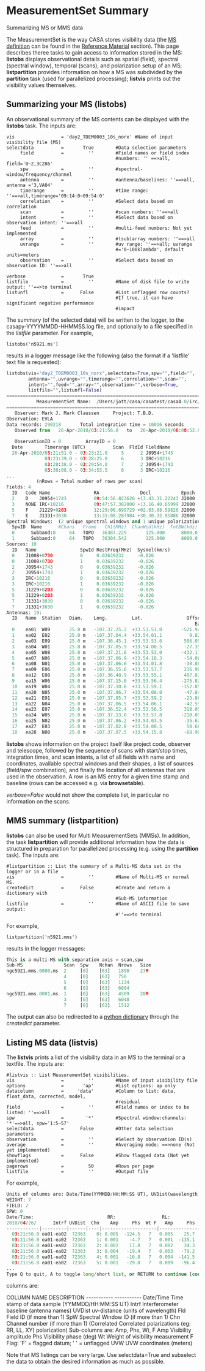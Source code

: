 

# MeasurementSet Summary 

Summarizing MS or MMS data

The MeasurementSet is the way CASA stores visibility data (the [MS definition](https://casa.nrao.edu/casadocs-devel/stable/casa-fundamentals/measurement-set) can be found in the [Reference Material](https://casa.nrao.edu/casadocs-devel/stable/memo-series/reference-material) section).  This page describes theree tasks to gain access to information stored in the MS: **listobs** displays observational details such as spatial (field), spectral (spectral window), temporal (scans), and polarization setup of an MS; **listpartition** provides information on how a MS was subdivided by the **partition** task (used for parallelized processing); **listvis** prints out the visibility values themselves. 

 

## Summarizing your MS (**listobs**)

An observational summary of the MS contents can be displayed with the **listobs** task. The inputs are:

```
vis                 = 'day2_TDEM0003_10s_norx' #Name of input visibility file (MS)
selectdata          =       True        #Data selection parameters
     field          =         ''        #Field names or field index
                                        #numbers: '' ==>all, field='0~2,3C286'
     spw            =         ''        #spectral-window/frequency/channel
     antenna        =         ''        #antenna/baselines: ''==>all, antenna ='3,VA04'
     timerange      =         ''        #time range: ''==>all,timerange='09:14:0~09:54:0'
     correlation    =         ''        #Select data based on correlation
     scan           =         ''        #scan numbers: ''==>all
     intent         =         ''        #Select data based on observation intent: ''==>all
     feed           =         ''        #multi-feed numbers: Not yet implemented
     array          =         ''        #(sub)array numbers: ''==>all
     uvrange        =         ''        #uv range: ''==>all; uvrange
                                        #='0~100klambda', default units=meters
     observation    =         ''        #Select data based on observation ID: ''==>all

verbose             =       True        
listfile            =         ''        #Name of disk file to write output: ''==>to terminal
listunfl            =      False        #List unflagged row counts?
                                        #If true, it can have significant negative performance
                                        #impact
```

The summary (of the selected data) will be written to the logger, to the casapy-YYYYMMDD-HHMMSS.log file, and optionally to a file specified in the *listfile* parameter. For example,

```
listobs('n5921.ms')
```

results in a logger message like the following (also the format if a \'listfile\' text file is requested):

```python
listobs(vis="day2_TDEM0003_10s_norx",selectdata=True,spw="",field="",
        antenna="",uvrange="",timerange="",correlation="",scan="",
        intent="",feed="",array="",observation="",verbose=True,
        listfile="",listunfl=False)
================================================================================
           MeasurementSet Name:  /Users/jott/casa/casatest/casa4.0/irc/day2_TDEM0003_10s_norx      MS Version 2
================================================================================
   Observer: Mark J. Mark Claussen     Project: T.B.D.  
Observation: EVLA
Data records: 290218       Total integration time = 10016 seconds
   Observed from   26-Apr-2010/03:21:56.0   to   26-Apr-2010/06:08:52.0 (UTC)
   
   ObservationID = 0         ArrayID = 0
  Date        Timerange (UTC)          Scan  FldId FieldName             nRows     SpwIds   Average Interval(s)    ScanIntent
  26-Apr-2010/03:21:51.0 - 03:23:21.0     5      2 J0954+1743                2720  [0, 1]  [10, 10]
              03:23:39.0 - 03:28:25.0     6      3 IRC+10216                 9918  [0, 1]  [10, 10]
              03:28:38.0 - 03:29:54.0     7      2 J0954+1743                2700  [0, 1]  [10, 10]
              03:30:08.0 - 03:34:53.5     8      3 IRC+10216                 9918  [0, 1]  [10, 10]
...
           (nRows = Total number of rows per scan)
Fields: 4
  ID   Code Name                RA               Decl           Epoch   SrcId      nRows
  2    D    J0954+1743          09:54:56.823626 +17.43.31.22243 J2000   2          65326
  3    NONE IRC+10216           09:47:57.382000 +13.16.40.65999 J2000   3         208242
  5    F    J1229+0203          12:29:06.699729 +02.03.08.59820 J2000   5          10836
  7    E    J1331+3030          13:31:08.287984 +30.30.32.95886 J2000   7           5814
Spectral Windows:  (2 unique spectral windows and 1 unique polarization setups)
  SpwID  Name      #Chans   Frame   Ch1(MHz)  ChanWid(kHz)  TotBW(kHz)  Corrs          
  0      Subband:0     64   TOPO   36387.229       125.000      8000.0  RR  RL  LR  LL
  1      Subband:0     64   TOPO   36304.542       125.000      8000.0  RR  RL  LR  LL
Sources: 10
  ID   Name                SpwId RestFreq(MHz)  SysVel(km/s)
  0    J1008+0730          0     0.03639232     -0.026       
  0    J1008+0730          1     0.03639232     -0.026       
  2    J0954+1743          0     0.03639232     -0.026       
  2    J0954+1743          1     0.03639232     -0.026       
  3    IRC+10216           0     0.03639232     -0.026       
  3    IRC+10216           1     0.03639232     -0.026       
  5    J1229+0203          0     0.03639232     -0.026       
  5    J1229+0203          1     0.03639232     -0.026       
  7    J1331+3030          0     0.03639232     -0.026       
  7    J1331+3030          1     0.03639232     -0.026       
Antennas: 19:
  ID   Name  Station   Diam.    Long.         Lat.                Offset from array center (m)                ITRF Geocentric coordinates (m)        
                                                                     East         North     Elevation               x               y               z
  0    ea01  W09       25.0 m   -107.37.25.2  +33.53.51.0       -521.9407     -332.7782       -1.1977 -1601710.017000 -5042006.928200  3554602.355600
  1    ea02  E02       25.0 m   -107.37.04.4  +33.54.01.1          9.8247      -20.4292       -2.7808 -1601150.059500 -5042000.619800  3554860.729400
  2    ea03  E09       25.0 m   -107.36.45.1  +33.53.53.6        506.0591     -251.8666       -3.5832 -1600715.948000 -5042273.187000  3554668.184500
  3    ea04  W01       25.0 m   -107.37.05.9  +33.54.00.5        -27.3562      -41.3030       -2.7418 -1601189.030140 -5042000.493300  3554843.425700
  4    ea05  W08       25.0 m   -107.37.21.6  +33.53.53.0       -432.1158     -272.1493       -1.5032 -1601614.091000 -5042001.655700  3554652.509300
  5    ea07  N06       25.0 m   -107.37.06.9  +33.54.10.3        -54.0667      263.8720       -4.2292 -1601162.593200 -5041829.000000  3555095.890500
  6    ea08  N01       25.0 m   -107.37.06.0  +33.54.01.8        -30.8810       -1.4664       -2.8597 -1601185.634945 -5041978.156586  3554876.424700
  7    ea09  E06       25.0 m   -107.36.55.6  +33.53.57.7        236.9058     -126.3369       -2.4443 -1600951.588000 -5042125.911000  3554773.012300
  8    ea12  E08       25.0 m   -107.36.48.9  +33.53.55.1        407.8394     -206.0057       -3.2252 -1600801.916000 -5042219.371000  3554706.449900
  9    ea15  W06       25.0 m   -107.37.15.6  +33.53.56.4       -275.8288     -166.7451       -2.0590 -1601447.198000 -5041992.502500  3554739.687600
  10   ea19  W04       25.0 m   -107.37.10.8  +33.53.59.1       -152.8599      -83.8054       -2.4614 -1601315.893000 -5041985.320170  3554808.304600
  11   ea20  N05       25.0 m   -107.37.06.7  +33.54.08.0        -47.8454      192.6015       -3.8723 -1601168.786100 -5041869.054000  3555036.936000
  12   ea21  E01       25.0 m   -107.37.05.7  +33.53.59.2        -23.8638      -81.1510       -2.5851 -1601192.467800 -5042022.856800  3554810.438800
  13   ea22  N04       25.0 m   -107.37.06.5  +33.54.06.1        -42.5986      132.8623       -3.5431 -1601173.953700 -5041902.660400  3554987.536500
  14   ea23  E07       25.0 m   -107.36.52.4  +33.53.56.5        318.0523     -164.1848       -2.6960 -1600880.570000 -5042170.388000  3554741.457400
  15   ea24  W05       25.0 m   -107.37.13.0  +33.53.57.8       -210.0944     -122.3885       -2.2581 -1601377.008000 -5041988.665500  3554776.393400
  16   ea25  N02       25.0 m   -107.37.06.2  +33.54.03.5        -35.6245       53.1806       -3.1345 -1601180.861480 -5041947.453400  3554921.628700
  17   ea27  E03       25.0 m   -107.37.02.8  +33.54.00.5         50.6647      -39.4832       -2.7249 -1601114.365500 -5042023.153700  3554844.945600
  18   ea28  N08       25.0 m   -107.37.07.5  +33.54.15.8        -68.9057      433.1889       -5.0602 -1601147.940400 -5041733.837000  3555235.956000
```

**listobs** shows information on the project itself like project code, observer and telescope, followed by the sequence of scans with start/stop times, integration times, and scan intents, a list of all fields with name and coordinates, available spectral windows and their shapes, a list of sources (field/spw combination), and finally the location of all antennas that are used in the observation. A row is an MS entry for a given time stamp and baseline (rows can be accessed e.g. via **browsetable**). 

*verbose=False* would not show the complete list, in particular no information on the scans. 

 

 

## MMS summary (**listpartition**)

**listobs** can also be used for Multi MeasurementSets (MMSs). In addition, the task **listpartition** will provide additional information how the data is structured in preparation for parallelized processing (e.g. using the **partition** task). The inputs are:

 

```
#listpartition :: List the summary of a Multi-MS data set in the logger or in a file
vis                 =         ''        #Name of Multi-MS or normal MS.
createdict          =      False        #Create and return a dictionary with
                                        #Sub-MS information
listfile            =         ''        #Name of ASCII file to save output:
                                        #''==>to terminal
```

For example,

```
listpartition('n5921.mms')
```

results in the logger messages:

```python
This is a multi-MS with separation axis = scan,spw
Sub-MS               Scan  Spw    Nchan  Nrows   Size  
ngc5921.mms.0000.ms  2     [0]    [63]   1890    27M   
                     4     [0]    [63]   756           
                     5     [0]    [63]   1134          
                     6     [0]    [63]   6804          
ngc5921.mms.0001.ms  1     [0]    [63]   4509    28M   
                     3     [0]    [63]   6048          
                     7     [0]    [63]   1512       
```

The output can also be redirected to a [python dictionary](http://casa.nrao.edu/casadocs/stable/usingcasa/python-and-casa#figid-casapythondictionaries) through the *createdict* parameter. 

 

## Listing MS data (**listvis**)

The **listvis** prints a list of the visibility data in an MS to the terminal or a textfile. The inputs are:

```
#listvis :: List MeasurementSet visibilities.
vis                 =         ''        #Name of input visibility file
options             =       'ap'        #List options: ap only
datacolumn          =     'data'        #Column to list: data, float_data, corrected, model,
                                        #residual
field               =         ''        #Field names or index to be listed: ''==>all
spw                 =        '*'        #Spectral window:channels: '*'==>all, spw='1:5~57'
selectdata          =      False        #Other data selection parameters
observation         =         ''        #Select by observation ID(s)
average             =         ''        #Averaging mode: ==>none (Not yet implemented)
showflags           =      False        #Show flagged data (Not yet implemented)
pagerows            =         50        #Rows per page
listfile            =         ''        #Output file
```

For example,

```python
Units of columns are: Date/Time(YYMMDD/HH:MM:SS UT), UVDist(wavelength), Phase(deg), UVW(m)
WEIGHT: 7
FIELD: 2
SPW: 0
Date/Time:                           RR:                 RL:                 LR:                 LL:                                             
2010/04/26/      Intrf UVDist  Chn    Amp     Phs  Wt F   Amp     Phs  Wt F   Amp     Phs  Wt F   Amp     Phs  Wt F         U         V         W
------------|---------|------|----|--------------------|-------------------|-------------------|-------------------|---------|---------|---------|
  03:21:56.0 ea01-ea02  72363    0: 0.005  -124.5   7   0.005    25.7   7   0.001   104.6   7   0.000    23.4   7     -501.93   -321.75    157.78
  03:21:56.0 ea01-ea02  72363    1: 0.001    -4.7   7   0.001  -135.1   7   0.004   -14.6   7   0.001    19.9   7     -501.93   -321.75    157.78
  03:21:56.0 ea01-ea02  72363    2: 0.002    17.8   7   0.002    34.3   7   0.005  -114.3   7   0.005  -149.7   7     -501.93   -321.75    157.78
  03:21:56.0 ea01-ea02  72363    3: 0.004   -19.4   7   0.003   -79.2   7   0.002   -89.0   7   0.004    31.3   7     -501.93   -321.75    157.78
  03:21:56.0 ea01-ea02  72363    4: 0.001   -16.8   7   0.004  -141.5   7   0.005   114.9   7   0.006   105.2   7     -501.93   -321.75    157.78
  03:21:56.0 ea01-ea02  72363    5: 0.001   -29.8   7   0.009   -96.4   7   0.002  -125.0   7   0.002   -64.5   7     -501.93   -321.75    157.78
...
Type Q to quit, A to toggle long/short list, or RETURN to continue [continue]:
```

columns are:

<div class="alert alert-info">
    COLUMN NAME       DESCRIPTION
    -----------       -----------
    Date/Time     Time stamp of data sample (YYMMDD/HH:MM:SS UT)
    Intrf                Interferometer baseline (antenna names)
    UVDist            uv-distance (units of wavelength)
    Fld                  Field ID (if more than 1)
    SpW               Spectral Window ID (if more than 1)
    Chn                Channel number (if more than 1)
    (Correlated          Correlated polarizations (eg: RR, LL, XY)
      polarization)     Sub-columns are: Amp, Phs, Wt, F
    Amp               Visibility amplitude
    Phs                 Visibility phase (deg)
    Wt                  Weight of visibility measurement
    F                     Flag: 'F' = flagged datum; ' ' = unflagged
    UVW               UVW coordinates (meters)
</div>

Note that MS listings can be very large. Use selectdata=True and subselect the data to obtain the desired information as much as possible.  

